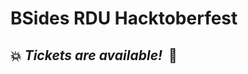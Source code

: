 # BSides RDU <content-bsides-date year></content-bsides-date> Hacktoberfest

## <content-bsides-date hero class="hero__date"></content-bsides-date>

## 💥 _Tickets are available!_ &nbsp;👀

<content-tickets-button></content-tickets-button>

<content-countdown-timer></content-countdown-timer>

<content-bsides-logo></content-bsides-logo>
